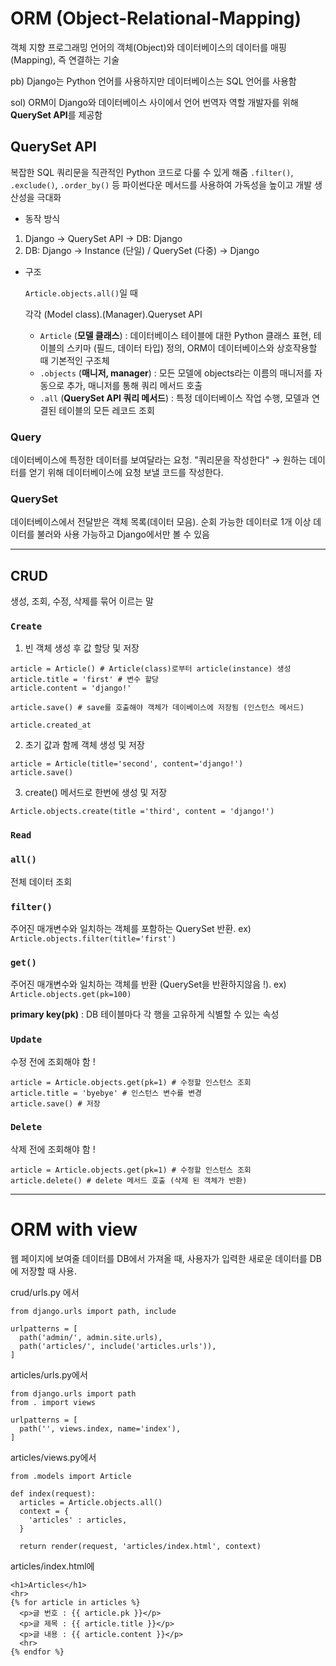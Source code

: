 # ORM (Object-Relational-Mapping)
객체 지향 프로그래밍 언어의 객체(Object)와 데이터베이스의 데이터를 매핑(Mapping), 즉 연결하는 기술

pb) Django는 Python 언어를 사용하지만 데이터베이스는 SQL 언어를 사용함

sol) ORM이 Django와 데이터베이스 사이에서 언어 번역자 역할
개발자를 위해 **QuerySet API**를 제공함

## QuerySet API
복잡한 SQL 쿼리문을 직관적인 Python 코드로 다룰 수 있게 해줌
`.filter()`, `.exclude()`, `.order_by()` 등 파이썬다운 메서드를 사용하여 가독성을 높이고 개발 생산성을 극대화

- 동작 방식 
1) Django → QuerySet API → DB: Django
2) DB: Django → Instance (단일) / QuerySet (다중) → Django

- 구조

  `Article.objects.all()`일 때

  각각 (Model class).(Manager).Queryset API

  - `Article` (**모델 클래스**) : 데이터베이스 테이블에 대한 Python 클래스 표현, 테이블의 스키마 (필드, 데이터 타입) 정의, ORM이 데이터베이스와 상호작용할 때 기본적인 구조체
  - `.objects` (**매니저, manager**) : 모든 모델에 objects라는 이름의 매니저를 자동으로 추가, 매니저를 통해 쿼리 메서드 호출
  - `.all` (**QuerySet API 쿼리 메서드**) : 특정 데이터베이스 작업 수행, 모델과 연결된 테이블의 모든 레코드 조회

### Query
데이터베이스에 특정한 데이터를 보여달라는 요청.
"쿼리문을 작성한다" → 원하는 데이터를 얻기 위해 데이터베이스에 요청 보낼 코드를 작성한다. 

### QuerySet
데이터베이스에서 전달받은 객체 목록(데이터 모음). 순회 가능한 데이터로 1개 이상 데이터를 불러와 사용 가능하고 Django에서만 볼 수 있음

---

## CRUD 
생성, 조회, 수정, 삭제를 묶어 이르는 말

### `Create`
1) 빈 객체 생성 후 값 할당 및 저장
```
article = Article() # Article(class)로부터 article(instance) 생성
article.title = 'first' # 변수 할당 
article.content = 'django!'

article.save() # save를 호출해야 객체가 데이베이스에 저장됨 (인스턴스 메서드)

article.created_at
```

2) 초기 값과 함께 객체 생성 및 저장
```
article = Article(title='second', content='django!')
article.save()
```

3) create() 메서드로 한번에 생성 및 저장
```
Article.objects.create(title ='third', content = 'django!')
```

### `Read`

### `all()`
전체 데이터 조회

### `filter()`
주어진 매개변수와 일치하는 객체를 포함하는 QuerySet 반환.
ex) `Article.objects.filter(title='first')`

### `get()`
주어진 매개변수와 일치하는 객체를 반환 (QuerySet을 반환하지않음 !).
ex) `Article.objects.get(pk=100)`

**primary key(pk)** : DB 테이블마다 각 행을 고유하게 식별할 수 있는 속성


### `Update`
수정 전에 조회해야 함 !
```
article = Article.objects.get(pk=1) # 수정할 인스턴스 조회
article.title = 'byebye' # 인스턴스 변수를 변경
article.save() # 저장
```

### `Delete`
삭제 전에 조회해야 함 !
```
article = Article.objects.get(pk=1) # 수정할 인스턴스 조회
article.delete() # delete 메서드 호출 (삭제 된 객체가 반환)
```

---

# ORM with view
웹 페이지에 보여줄 데이터를 DB에서 가져올 때, 사용자가 입력한 새로운 데이터를 DB에 저장할 때 사용.

crud/urls.py 에서
```
from django.urls import path, include

urlpatterns = [
  path('admin/', admin.site.urls),
  path('articles/', include('articles.urls')),
]
```

articles/urls.py에서
```
from django.urls import path
from . import views

urlpatterns = [
  path('', views.index, name='index'),
]
```

articles/views.py에서
```
from .models import Article

def index(request):
  articles = Article.objects.all()
  context = {
    'articles' : articles,
  }

  return render(request, 'articles/index.html', context)
```

articles/index.html에
```
<h1>Articles</h1>
<hr>
{% for article in articles %}
  <p>글 번호 : {{ article.pk }}</p>
  <p>글 제목 : {{ article.title }}</p>
  <p>글 내용 : {{ article.content }}</p>
  <hr>
{% endfor %}
```

